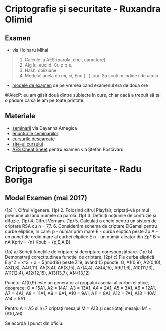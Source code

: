 # Criptografie și securitate - Ruxandra Olimid

## Examen

- via Hoinaru Mihai

> 1. Calcule la AES (parola, chei, caractere) 
> 2. Alg lui euclid. Cu p q e. 
> 3. Hash, coliziune. 
> 4. Modelul acela cu mi, ci, Enc (...), xor. Sa scoti m indice i de acolo.

- [modele de examen](https://www.dropbox.com/s/kmridta22rlz0j9/Modele%20examen%20Cripto.zip?dl=0) de pe vremea cand examenul era de doua ore

@AlexP: eu am găsit două dintre subiecte în curs, chiar dacă a trebuit să tai o pădure ca să le am pe toate printate.

## Materiale

- [seminarii](https://www.dropbox.com/s/42c8hg3aivjzbj3/Seminarii%20Cripto%20Daya.zip?dl=0) via Dayanna Amegica
- [enunturile seminariilor](https://www.dropbox.com/s/p4jmxcyhtrmy8rq/enuturi_seminarii.zip?dl=0)
- [cursurile descarcate](https://www.dropbox.com/s/x2p2zyitgc1zfjc/cursuri_crypto.zip?dl=0)
- [site-ul cursului](http://ruxandraolimid.weebly.com/cryptography.html)
- [AES Cheat Sheet](https://www.dropbox.com/s/u4zba6qztzmmhzb/aes.docx?dl=0) pentru examen via Ștefan Postăvaru

# Criptografie și securitate - Radu Boriga

## Model Examen (mai 2017)

(1p) 1. Cifrul Vigenere.
(1p) 2. Folosind cifrul Playfair, criptați-vă primul prenume ulizând numele ca parolă.
(1p) 3. Definiți noțiunile de confuzie și difuzie.
(1p) 4. Cifrul Vernam.
(1p) 5. Calculați o cheie pentru un sistem de criptare RSA cu n = 77.
6. Considerăm schema de criptare ElGamal pentru curbe eliptice, în care:
p - număr prim mare
E - curbă eliptică peste Zp
A - un punct de ordin mare al curbei eliptice E
n - un număr aleator din Zp*
B = nA
Kpriv = {n}
Kpub = {p,E,A,B}

(1p) a) Scrieți funcțiile de criptare și decriptare corespunzătoare.
(1p) b) Demonstrați corectitudinea funcției de criptare.
(2p) c) Fie curba eliptică E:y^2 = x^3 + x + 5(mod19) peste Z19, având 15 puncte:
O, A1(0,9), A2(0,10), A3(1,8), A4(1,11), A5(3,4), A6(3,15), A7(4,4), A8(4,15), A9(11,6), A10(11,13), A11(12,4), A12(12,15), A13(13,7), A14(13,12)

Punctul A1(0,9) este un generator al grupului asocial al curbei eliptice, deoarece:
O = 15A1, A2 = 14A1, A3 = 13A1, A4 = 2A1, A5 = 3A1, A6 = 12A1, A7 = 4A1, A8 = 11A1, A9 = 6A1, A10 = 9A1, A11 = 8A1, A12 = 7A1, A13 = 10A1, A14 = 5A1

Pentru A = A5 și n=7 criptați mesajul M = A13 și decriptați mesajul M' = (A10,A6).

Se acordă 1 punct din oficiu.

